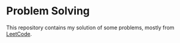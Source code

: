 # Problem Solving

This repository contains my solution of some problems, mostly from [LeetCode](https://leetcode.com).